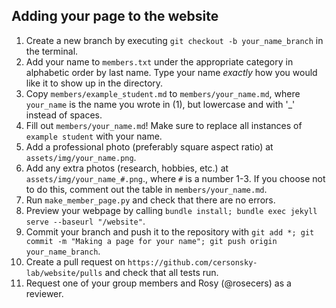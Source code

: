 ## Adding your page to the website
1. Create a new branch by executing `git checkout -b your_name_branch` in the terminal.
2. Add your name to `members.txt` under the appropriate category in alphabetic order by last name. Type your name _exactly_ how you would like it to show up in the directory.
3. Copy `members/example_student.md` to `members/your_name.md`, where `your_name` is the name you wrote in (1), but lowercase and with '_' instead of spaces.
4. Fill out `members/your_name.md`! Make sure to replace all instances of `example student` with your name. 
5. Add a professional photo (preferably square aspect ratio) at `assets/img/your_name.png`.
6. Add any extra photos (research, hobbies, etc.) at `assets/img/your_name_#.png`., where `#` is a number 1-3. If you choose not to do this, comment out the table in `members/your_name.md`.
7. Run `make_member_page.py` and check that there are no errors.
8. Preview your webpage by calling `bundle install; bundle exec jekyll serve --baseurl "/website"`.
9. Commit your branch and push it to the repository with `git add *; git commit -m "Making a page for your name"; git push origin your_name_branch`.
10. Create a pull request on `https://github.com/cersonsky-lab/website/pulls` and check that all tests run.
11. Request one of your group members and Rosy (@rosecers) as a reviewer.    
